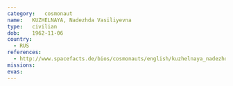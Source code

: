```yaml
---
category:	cosmonaut
name:	KUZHELNAYA, Nadezhda Vasiliyevna 
type:	civilian
dob:	1962-11-06
country:
  - RUS
references:
  - http://www.spacefacts.de/bios/cosmonauts/english/kuzhelnaya_nadezhda.htm
missions:
evas:
---
```

